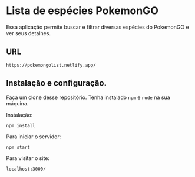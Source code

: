 # Lista de espécies PokemonGO

Essa aplicação permite buscar e filtrar diversas espécies do PokemonGO e ver seus detalhes.

## URL

`https://pokemongolist.netlify.app/`

## Instalação e configuração.

Faça um clone desse repositório. Tenha instalado `npm` e `node` na sua máquina.

Instalação:

`npm install`  

Para iniciar o servidor:

`npm start`  

Para visitar o site:

`localhost:3000/`  
